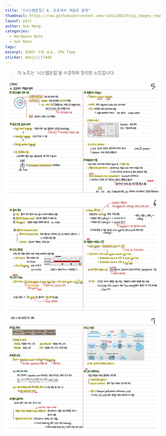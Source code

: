 ```yaml
---
title: "[시스템온칩] 4. 프로세서 개념과 설계"
thumbnail: https://raw.githubusercontent.com/radic2682/blog_images_repo/main/uploads/Hardware_notes/hoUe8Q7VI0dUQY4u2E48.jpg
layout: post
author: Sun Hong
categories:
  - Hardware Note
  - SoC Note
tags: 
excerpt: 컴퓨터 구성 요소, CPU Time
sticker: emoji//1f4d6
---
```

>  이 노트는 '시스템온칩'을 수강하며 정리한 노트입니다.

![이미지](https://raw.githubusercontent.com/radic2682/blog_images_repo/main/uploads/Hardware_notes/hoUe8Q7VI0dUQY4u2E48.jpg)
![이미지](https://raw.githubusercontent.com/radic2682/blog_images_repo/main/uploads/Hardware_notes/ySQXDQFQ367orMitNyHT.jpg)
![이미지](https://raw.githubusercontent.com/radic2682/blog_images_repo/main/uploads/Hardware_notes/AW7GTp2k7Ny3Pq6pPDnb.jpg)